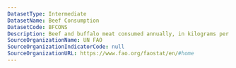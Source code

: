 ```yaml
---
DatasetType: Intermediate
DatasetName: Beef Consumption
DatasetCode: BFCONS
Description: Beef and buffalo meat consumed annually, in kilograms per person.
SourceOrganizationName: UN FAO
SourceOrganizationIndicatorCode: null
SourceOrganizationURL: https://www.fao.org/faostat/en/#home
---
```


